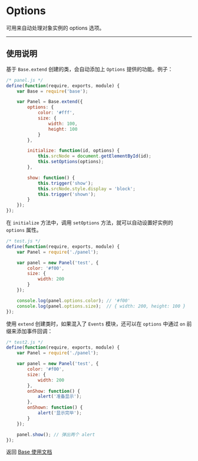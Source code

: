 
# Options

可用来自动处理对象实例的 options 选项。

---


## 使用说明

基于 `Base.extend` 创建的类，会自动添加上 `Options` 提供的功能。例子：

```js
/* panel.js */
define(function(require, exports, module) {
    var Base = require('base');

    var Panel = Base.extend({
        options: {
            color: '#fff',
            size: {
                width: 100,
                height: 100
            }
        },

        initialize: function(id, options) {
            this.srcNode = document.getElementById(id);
            this.setOptions(options);
        },

        show: function() {
            this.trigger('show');
            this.srcNode.style.display = 'block';
            this.trigger('shown');
        }
    });
});
```

在 `initialize` 方法中，调用 `setOptions` 方法，就可以自动设置好实例的 `options` 属性。

```js
/* test.js */
define(function(require, exports, module) {
    var Panel = require('./panel');

    var panel = new Panel('test', {
        color: '#f00',
        size: {
            width: 200
        }
    });

    console.log(panel.options.color); // '#f00'
    console.log(panel.options.size);  // { width: 200, height: 100 }
});
```

使用 `extend` 创建类时，如果混入了 `Events` 模块，还可以在
`options` 中通过 `on` 前缀来添加事件回调：

```js
/* test2.js */
define(function(require, exports, module) {
    var Panel = require('./panel');

    var panel = new Panel('test', {
        color: '#f00',
        size: {
            width: 200
        },
        onShow: function() {
            alert('准备显示');
        },
        onShown: function() {
            alert('显示完毕');
        }
    });

    panel.show(); // 弹出两个 alert
});
```


返回 [Base 使用文档](../README.md)
